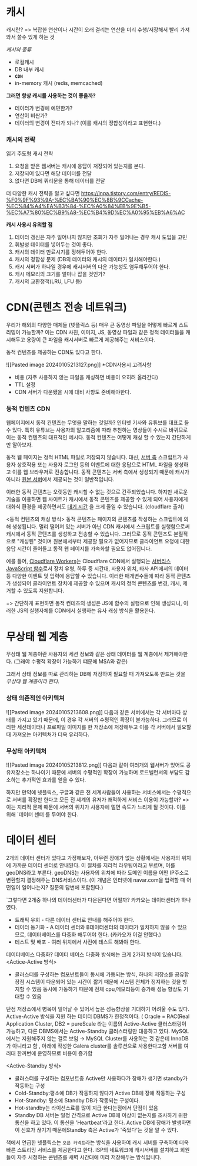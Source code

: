 # 캐시

캐시란?
=> 복잡한 연산이나 시간이 오래 걸리는 연산을 미리 수행/저장해서 빨리 가져와서 쓸수 있게 하는 것

_캐시의 종류_

- 로컬캐시
- DB 내부 캐시
- **`CDN`**
- in-memory 캐시 (redis, memcached)

**그러면 항상 캐시를 사용하는 것이 좋을까?**

- 데이터가 변경에 예민한가?
- 연산이 비싼가?
- 데이터의 변경이 전파가 되나? (이를 캐시의 정합성이라고 표현한다.)

### 캐시의 전략

읽기 주도형 캐시 전략

1. 요청을 받은 웹서버는 캐시에 응답이 저장되어 있는지를 본다.
2. 저장되어 있다면 해당 데이터를 전달
3. 없다면 DB에 쿼리문을 통해 데이터를 전달

더 다양한 캐시 전략을 알고 싶다면
https://inpa.tistory.com/entry/REDIS-%F0%9F%93%9A-%EC%BA%90%EC%8B%9CCache-%EC%84%A4%EA%B3%84-%EC%A0%84%EB%9E%B5-%EC%A7%80%EC%B9%A8-%EC%B4%9D%EC%A0%95%EB%A6%AC

**캐시 사용시 유의할 점**

1. 데이터 갱신은 자주 일어나지 않지만 조회가 자주 일어나는 경우 캐시 도입을 고민
2. 휘발성 데이터를 넣어두는 것이 좋다.
3. 캐시의 데이터 만료시기를 정해두어야 한다.
4. 캐시의 정합성 문제 (DB의 데이터와 캐시의 데이터가 일치해야한다.)
5. 캐시 서버가 하나일 경우에 캐시서버의 다운 가능성도 염두해두어야 한다.
6. 캐시 메모리의 크기를 얼마나 잡을 것인가?
7. 캐시의 교환정책(LRU, LFU 등)

# CDN(콘텐츠 전송 네트워크)

우리가 해외의 다양한 매체들 (넷플릭스 등) 매우 큰 동영상 파일을 어떻게 빠르게 스트리밍이 가능할까? 이는 CDN 사진, 이미지, JS, 동영상 파일과 같은 정적 데이터들을 캐시해두고 용량이 큰 파일을 캐시서버로 빠르게 제공해주는 서비스이다.

동적 컨텐츠를 제공하는 CDN도 있다고 한다.

![[Pasted image 20240105213127.png]]
\*CDN사용시 고려사항

- 비용 (자주 사용하지 않는 파일을 캐싱하면 비용이 오히려 올라간다)
- TTL 설정
- CDN 서버가 다운됐을 시에 대비 사항도 준비해야한다.

### 동적 컨텐츠 CDN

웹페이지에서 동적 컨텐츠는 무엇을 말하는 것일까?
인터넷 기사와 유튜브를 대표로 들 수 있다. 특히 유튜브는 사용자의 알고리즘에 따라 추천하는 영상들이 수시로 바뀌므로 이는 동적 컨텐츠의 대표적인 예시다. 동적 컨텐츠는 어떻게 캐싱 할 수 있는지 간단하게만 알아보자.

동적 웹 페이지는 정적 HTML 파일로 저장되지 않습니다. 대신, [서버 측](https://www.cloudflare.com/learning/serverless/glossary/client-side-vs-server-side/) 스크립트가 사용자 상호작용 또는 사용자 로그인 등의 이벤트에 대한 응답으로 HTML 파일을 생성하고 이를 웹 브라우저로 전송합니다. 동적 콘텐츠는 서버 측에서 생성되기 때문에 캐시가 아니라 [원본 서버](https://www.cloudflare.com/learning/cdn/glossary/origin-server/)에서 제공되는 것이 일반적입니다.

이러한 동적 콘텐츠는 오랫동안 캐시할 수 없는 것으로 간주되었습니다. 하지만 새로운 기술을 이용하면 웹 사이트가 캐시에서 동적 콘텐츠를 제공할 수 있게 되어 사용자에게 대화식 환경을 제공하면서도 [대기 시간](https://www.cloudflare.com/learning/performance/glossary/what-is-latency/) 을 크게 줄일 수 있습니다.
(cloudflare 출처)

<동적 컨텐츠의 캐싱 방식>
동적 콘텐츠는 페이지의 콘텐츠를 작성하는 스크립트에 의해 생성됩니다. 멀리 떨어져 있는 서버가 아닌 CDN 캐시에서 스크립트를 실행함으로써 캐시에서 동적 콘텐츠를 생성하고 전송할 수 있습니다. 그러므로 동적 콘텐츠도 본질적으로 "캐싱된" 것이며 원본에서부터 제공할 필요가 없어지므로 클라이언트 요청에 대한 응답 시간이 줄어들고 동적 웹 페이지를 가속화할 필요도 없어집니다.

예를 들어, [Cloudflare Workers](https://www.cloudflare.com/products/cloudflare-workers/)는 Cloudflare CDN에서 실행되는 [서버리스 JavaScript 함수](https://www.cloudflare.com/learning/serverless/glossary/function-as-a-service-faas/)로서 장치 유형, 하루 중 시간대, 사용자 위치, 타사 API에서의 데이터 등 다양한 이벤트 및 입력에 응답할 수 있습니다. 이러한 매개변수들에 따라 동적 콘텐츠가 생성되어 클라이언트 장치에 제공할 수 있으며 캐시의 정적 콘텐츠를 변경, 캐시, 제거할 수 있도록 지원합니다.

=> 간단하게 표현하면 동적 컨테츠의 생성은 JS에 함수의 실행으로 인해 생성되니, 이러한 JS의 실행자체를 CDN에서 실행하는 유사 캐싱 방식을 활용한다.

# 무상태 웹 계층

무상태 웹 계층이란 사용자의 세션 정보와 같은 상태 데이터를 웹 계층에서 제거해야한다. (그래야 수평적 확장이 가능하기 떄문에 MSA와 같은)

그래서 상태 정보를 따로 관리하는 DB에 저장하여 필요할 때 가져오도록 만드는 것을 _무상태 웹 계층이라 한다._

### 상태 의존적인 아키텍쳐

![[Pasted image 20240105213608.png]]
다음과 같은 서버에서는 각 서버마다 상태를 가지고 있기 때문에, 이 경우 각 서버의 수평적인 확장이 불가능하다. 그러므로 이러한 세션데이터나 프로파일 이미지를 한 저장소에 저장해두고 이를 각 서버에서 필요할 때 가져오는 아키텍처가 더욱 유리하다.

### 무상태 아키텍처

![[Pasted image 20240105213812.png]]
다음과 같이 여러개의 웹서버가 있어도 공유저장소는 하나이기 때문에 서버의 수평적인 확장이 가능하며 로드벨런서의 부담도 감소하는 추가적인 효과를 얻을 수 있다.

하지만 만약에 넷플릭스, 구글과 같은 전 세계사람들이 사용하는 서비스에서는 수평적으로 서버를 확장만 한다고 모든 전 세계의 유저가 쾌적하게 서비스 이용이 가능할까?
=>
이는 지리적 문제 때문에 서버의 위치가 사용자에 멀면 속도가 느리게 될 것이다. 이를 위해 `데이터 센터
를 두어야 한다.

# 데이터 센터

2개의 데이터 센터가 있다고 가정해보자, 아무런 장애가 없는 상황에서는 사용자의 위치에 가까운 데이터 센터로 안내된다.
이 절차를 지리적 라우팅이라고 부르며,
이를 geoDNS라고 부른다. geoDNS는 사용자의 위치에 따라 도메인 이름을 어떤 IP주소로 변환할지 결정해주는 DNS서비스이다. (이 개념은 인터넷에 navar.com을 입력할 때 어떤일이 일어나는지? 질문의 답변에 포함된다.)

`그렇다면 2개중 하나의 데이터센터가 다운된다면 어떨까? 카카오는 데이터센터가 하나였다.

- 트래픽 우회 - 다른 데이터 센터로 안내를 해주어야 한다.
- 데이터 동기화 - A 데이터 센터와 B데이터센터의 데이터가 일치하지 않을 수 있으므로, 데이터베이스를 다중화 해두어야 한다. (카카오가 이걸 안했다.)
- 테스트 및 배포 - 여러 위치에서 사전에 테스트 해봐야 한다.

데이터베이스 다중화?
데이터 베이스 다중화 방식에는 크게 2가지 방식이 있습니다.
<Actice-Active 방식>

- 클러스터를 구성하는 컴포넌트들이 동시에 가동되는 방식, 하나의 저장소를 공유함
  장점
  시스템이 다운되어 있는 시간이 짧기 때문에 시스템 전체가 정지하는 것을 방지할 수 있음
  동시에 가동하기 때문에 전체 cpu,메모리등이 증가해 성능 향상도 기대할 수 있음

단점
저장소에서 병목이 일어날 수 있어서 높은 성능향상을 기대하기 어려울 수도 있다.
Active-Active 방식을 지원 하는 데이터 DBMS가 한정적이다.
( Oracle = RAC(Real Application Cluster, DB2 = pureScale 라는 이름의 Active-Active 클러스터링이 가능하고, 다른 DBMS에서는 Active-Standby 클러스터링만 대응하고 있다.
MySQL에서는 지원해주지 않는 걸로 보임 → MySQL Cluster를 사용하는 것 같은데 InnoDB가 아니라고 함 , 아래에 작성한 Galera cluster를 솔루션으로 사용한다고함
서버를 여러대 한꺼번에 운영하므로 비용이 증가함

<Active-Standby 방식>

- 클러스터를 구성하는 컴포넌트중 Active만 사용하다가 장애가 생기면 standby가 작동하는 구성
- Cold-Standby:평소에 DB가 작동하지 않다가 Active DB에 장애 작동하는 구성
- Hot-Standby: 평소에 Standby DB가 작동되는 구성이다.
- Hot-standby는 라이선스료를 많이 지급 한다는점에서 단점이 있음
- Standby DB 서버는 일정 간격으로 Active DB에 이상이 없는지를 조사하기 위한 통신을 하고 있다. 이 통신을 'Heartbeat'라고 한다. Active DB에 장애가 발생하면 이 신호가 끊기기 때문에Standby 측은 Active가 '죽었다'는 것을 알 수 있다.

책에서 언급한 넷플릭스는 `오픈 커넥트`라는 방식을 사용하여 캐시 서버를 구축하여 더욱 빠른 스트리밍 서비스를 제공한다고 한다.
ISP의 네트워크에 캐시서버를 설치하고 회원들이 자주 시청하는 콘텐츠를 새벽 시간대에 미리 저장해두는 방식입니다.
